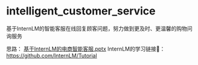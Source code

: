 # intelligent_customer_service
基于InternLM的智能客服在线回复顾客问题，努力做到更及时、更温馨的购物问询服务

思路：
[基于InternLM的电商智能客服.pptx](https://github.com/user-attachments/files/16740103/InternLM.pptx)
InternLM的学习链接🔗：https://github.com/InternLM/Tutorial
